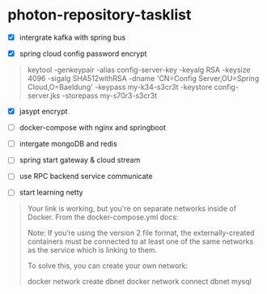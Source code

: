 # **photon-repository-tasklist**

- [x] intergrate kafka with spring bus

- [x] spring cloud config password encrypt
> keytool -genkeypair -alias config-server-key -keyalg RSA -keysize 4096 -sigalg SHA512withRSA -dname 'CN=Config Server,OU=Spring Cloud,O=Baeldung' -keypass my-k34-s3cr3t -keystore config-server.jks  -storepass my-s70r3-s3cr3t
- [x] jasypt encrypt

- [ ] docker-compose with nginx and springboot

- [ ] intergate mongoDB and redis

- [ ] spring start gateway & cloud stream

- [ ] use RPC backend service communicate

- [ ] start learning netty




>Your link is working, but you're on separate networks inside of Docker. From the docker-compose.yml docs:
>
>Note: If you’re using the version 2 file format, the externally-created containers must be connected to at least one of the same networks as the service which is linking to them.
>
>To solve this, you can create your own network:
>
>docker network create dbnet
>docker network connect dbnet mysql
